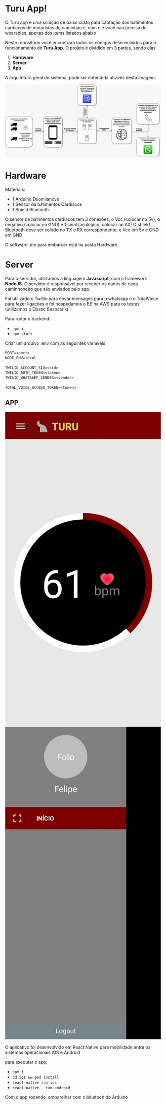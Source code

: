 # Turu App!

O Turu app é uma solução de baixo custo para captação dos batimentos cardíacos de motoristas de caminhão e, com ele você nao precisa de wearables, apenas dos items listados abaixo

Neste repositório você encontrará todos os códigos desenvolvidos para o funcionamento do **Turu App**. O projeto é dividido em 3 partes, sendo elas:

 1. **Hardware**
 2. **Server**
 3. **App**  

A arquitetura geral do sistema, pode ser entendida através desta imagem:

![Screenshot](arquitetura.jpeg)
# Hardware

Materiais:

 - 1 Arduino Duomilanove
 - 1 Sensor da batimentos Cardíacos
 - 1 Shield Bluetooth

O sensor de batimentos cardiacos tem 3 conexões, o Vcc (colocar no 5v), o negativo (colocar no GND) e 1 sinal (analógico, colocar no A0)
O shield Bluetooth deve ser colodo no TX e RX correspondente, o Vcc em 5v e GND em GND

O software .ino para embarcar está na pasta Hardware

# Server

Para o servidor, utilizamos a linguagem **Javascript**, com o framework **NodeJS**. O servidor é responsável por receber os dados de cada caminhoneiro que são enviados pelo app.

Foi utilizado o Twillio para envar mensages para o whatsapp e o TotalVoice para fazer ligações e foi hospedamos o BE na AWS para os testes (utilizamos o Elastic Beanstalk)

Para rodar o backend:

 - `npm i ` 
 - `npm start`

Criar um arquivo .env com as seguintes variáveis:

````
PORT=<port>
NODE_ENV=local

TWILIO_ACCOUNT_SID=<sid>
TWILIO_AUTH_TOKEN=<token>
TWILIO_WHATSAPP_SENDER=<sender>

TOTAL_VOICE_ACCESS_TOKEN=<token>
````
## APP

![alt-text-1](app_home.jpeg "Home") ![alt-text-2](app_drawer.jpeg "Drawer")

O aplicativo foi desenvolvido em React Native para mobilidade entra os sistemas operacionais iOS e Android

para executar o app:

 - `npm i` 
 - `cd ios && pod install` 
 - `react-native run-ios` 
 - `react-native   run-android`

Com o app rodando, emparelhar com o bluetooh do Arduino

